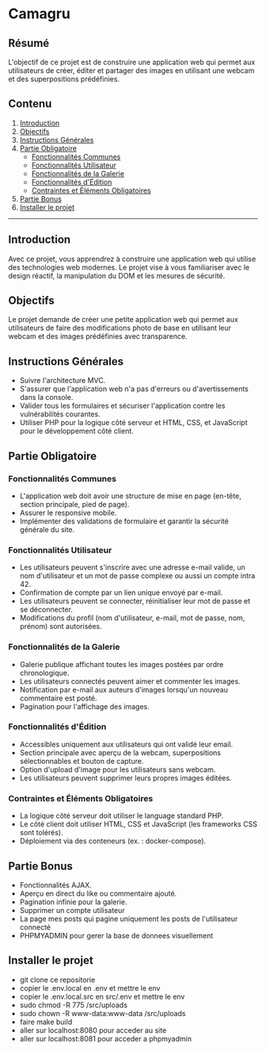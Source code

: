 # Camagru

## Résumé
L'objectif de ce projet est de construire une application web qui permet aux utilisateurs de créer, éditer et partager des images en utilisant une webcam et des superpositions prédéfinies.

## Contenu
1. [Introduction](#introduction)
2. [Objectifs](#objectifs)
3. [Instructions Générales](#instructions-générales)
4. [Partie Obligatoire](#partie-obligatoire)
    - [Fonctionnalités Communes](#fonctionnalités-communes)
    - [Fonctionnalités Utilisateur](#fonctionnalités-utilisateur)
    - [Fonctionnalités de la Galerie](#fonctionnalités-de-la-galerie)
    - [Fonctionnalités d'Édition](#fonctionnalités-dédition)
    - [Contraintes et Éléments Obligatoires](#contraintes-et-éléments-obligatoires)
5. [Partie Bonus](#partie-bonus)
5. [Installer le projet](#installer-le-projet)

---

## Introduction
Avec ce projet, vous apprendrez à construire une application web qui utilise des technologies web modernes. Le projet vise à vous familiariser avec le design réactif, la manipulation du DOM et les mesures de sécurité.

## Objectifs
Le projet demande de créer une petite application web qui permet aux utilisateurs de faire des modifications photo de base en utilisant leur webcam et des images prédéfinies avec transparence.

## Instructions Générales
- Suivre l'architecture MVC.
- S'assurer que l'application web n'a pas d'erreurs ou d'avertissements dans la console.
- Valider tous les formulaires et sécuriser l'application contre les vulnérabilités courantes.
- Utiliser PHP pour la logique côté serveur et HTML, CSS, et JavaScript pour le développement côté client.

## Partie Obligatoire

### Fonctionnalités Communes
- L'application web doit avoir une structure de mise en page (en-tête, section principale, pied de page).
- Assurer le responsive mobile.
- Implémenter des validations de formulaire et garantir la sécurité générale du site.

### Fonctionnalités Utilisateur
- Les utilisateurs peuvent s'inscrire avec une adresse e-mail valide, un nom d'utilisateur et un mot de passe complexe ou aussi un compte intra 42.
- Confirmation de compte par un lien unique envoyé par e-mail.
- Les utilisateurs peuvent se connecter, réinitialiser leur mot de passe et se déconnecter.
- Modifications du profil (nom d'utilisateur, e-mail, mot de passe, nom, prénom) sont autorisées.

### Fonctionnalités de la Galerie
- Galerie publique affichant toutes les images postées par ordre chronologique.
- Les utilisateurs connectés peuvent aimer et commenter les images.
- Notification par e-mail aux auteurs d'images lorsqu'un nouveau commentaire est posté.
- Pagination pour l'affichage des images.

### Fonctionnalités d'Édition
- Accessibles uniquement aux utilisateurs qui ont validé leur email.
- Section principale avec aperçu de la webcam, superpositions sélectionnables et bouton de capture.
- Option d'upload d'image pour les utilisateurs sans webcam.
- Les utilisateurs peuvent supprimer leurs propres images éditées.

### Contraintes et Éléments Obligatoires
- La logique côté serveur doit utiliser le language standard PHP.
- Le côté client doit utiliser HTML, CSS et JavaScript (les frameworks CSS sont tolérés).
- Déploiement via des conteneurs (ex. : docker-compose).

## Partie Bonus
- Fonctionnalités AJAX.
- Aperçu en direct du like ou commentaire ajouté.
- Pagination infinie pour la galerie.
- Supprimer un compte utilisateur
- La page mes posts qui pagine uniquement les posts de l'utilisateur connecté
- PHPMYADMIN pour gerer la base de donnees visuellement

## Installer le projet
- git clone ce repositorie
- copier le .env.local en .env et mettre le env
- copier le .env.local.src en src/.env et mettre le env
- sudo chmod -R 775 /src/uploads
- sudo chown -R www-data:www-data /src/uploads
- faire make build
- aller sur localhost:8080 pour acceder au site
- aller sur localhost:8081 pour acceder a phpmyadmin